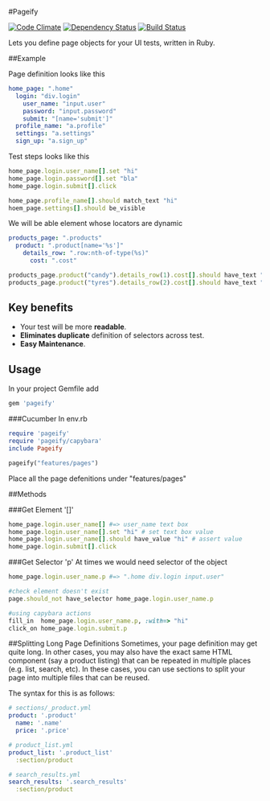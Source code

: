 #Pageify

[![Code Climate](https://codeclimate.com/github/paramadeep/pageify.png)](https://codeclimate.com/github/paramadeep/pageify)    [![Dependency Status](https://gemnasium.com/paramadeep/pageify.svg)](https://gemnasium.com/paramadeep/pageify)  [![Build Status](https://travis-ci.org/paramadeep/pageify.svg?branch=master)](https://travis-ci.org/paramadeep/pageify)

Lets you define page objects for your UI tests, written in Ruby. 

##Example

Page definition looks like this
```yaml
home_page: ".home"
  login: "div.login"
    user_name: "input.user"
    password: "input.password"
    submit: "[name='submit']"
  profile_name: "a.profile"
  settings: "a.settings"
  sign_up: "a.sign_up"
```
Test steps looks like this
```ruby
home_page.login.user_name[].set "hi"
home_page.login.password[].set "bla"
home_page.login.submit[].click

home_page.profile_name[].should match_text "hi"
hoem_page.settings[].should be_visible
```

We will be able element whose locators are dynamic
```yaml
products_page: ".products"
  product: ".product[name='%s']"
    details_row: ".row:nth-of-type(%s)"
      cost: ".cost"
```
```ruby
products_page.product("candy").details_row(1).cost[].should have_text "Rs.10"
products_page.product("tyres").details_row(2).cost[].should have_text "Rs.20"
```

    
## Key benefits

- Your test will be more **readable**.
- **Eliminates duplicate** definition of selectors across test.
- **Easy Maintenance**.

## Usage
In your project Gemfile add 
```ruby
gem 'pageify'
```
###Cucumber
 In env.rb
 ```ruby
 require 'pageify'
 require 'pageify/capybara'
 include Pageify
 
 pageify("features/pages")
 ```
 Place all the page defenitions under "features/pages"

##Methods

###Get Element '[]'
```ruby
home_page.login.user_name[] #=> user_name text box
home_page.login.user_name[].set "hi" # set text box value
home_page.login.user_name[].should have_value "hi" # assert value
home_page.login.submit[].click
```


###Get Selector 'p'
At times we would need selector of the object 
```ruby
home_page.login.user_name.p #=> ".home div.login input.user"

#check element doesn't exist
page.should_not have_selector home_page.login.user_name.p

#using capybara actions
fill_in  home_page.login.user_name.p, :with=> "hi"
click_on home_page.login.submit.p
```

##Splitting Long Page Definitions
Sometimes, your page definition may get quite long. In other cases, you may also have the exact same HTML component (say a product listing) that can be repeated in multiple places (e.g. list, search, etc). In these cases, you can use sections to split your page into multiple files that can be reused.

The syntax for this is as follows:

```yaml
# sections/_product.yml
product: '.product'
  name: '.name'
  price: '.price'

# product_list.yml
product_list: '.product_list'
  :section/product

# search_results.yml
search_results: '.search_results'
  :section/product

```
